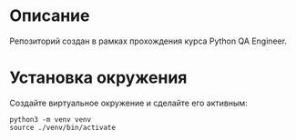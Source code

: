 # Описание

Репозиторий создан в рамках прохождения курса Python QA Engineer.

# Установка окружения
Создайте виртуальное окружение и сделайте его активным:
```
python3 -m venv venv
source ./venv/bin/activate
```

